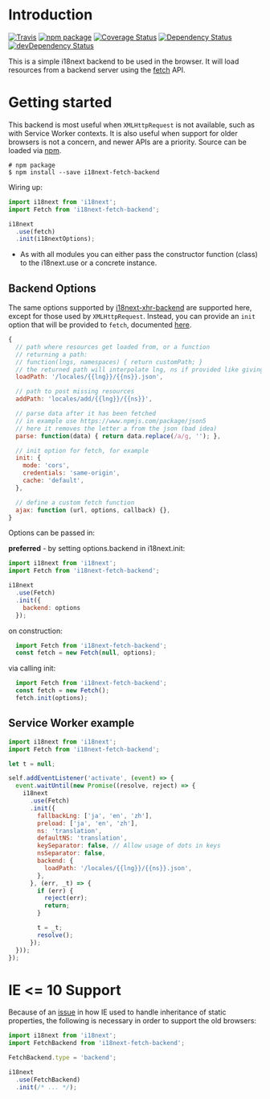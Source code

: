 # Introduction

[![Travis][build-badge]][build]
[![npm package][npm-badge]][npm]
[![Coverage Status][coveralls-badge]][coveralls]
[![Dependency Status][dependency-status-badge]][dependency-status]
[![devDependency Status][dev-dependency-status-badge]][dev-dependency-status]

This is a simple i18next backend to be used in the browser. It will load resources from a backend server using the [fetch](https://developer.mozilla.org/en/docs/Web/API/Fetch_API) API.

# Getting started

This backend is most useful when `XMLHttpRequest` is not available, such as with Service Worker contexts. It is also useful when support for older browsers is not a concern, and newer APIs are a priority.
Source can be loaded via [npm](https://www.npmjs.com/package/i18next-fetch-backend).

```
# npm package
$ npm install --save i18next-fetch-backend
```

Wiring up:

```js
import i18next from 'i18next';
import Fetch from 'i18next-fetch-backend';

i18next
  .use(fetch)
  .init(i18nextOptions);
```

- As with all modules you can either pass the constructor function (class) to the i18next.use or a concrete instance.

## Backend Options

The same options supported by [i18next-xhr-backend](https://github.com/i18next/i18next-xhr-backend) are supported here, except for those used by `XMLHttpRequest`. Instead, you can provide an `init` option that will be provided to `fetch`, documented [here](https://developer.mozilla.org/en-US/docs/Web/API/WindowOrWorkerGlobalScope/fetch#Parameters).

```js
{
  // path where resources get loaded from, or a function
  // returning a path:
  // function(lngs, namespaces) { return customPath; }
  // the returned path will interpolate lng, ns if provided like giving a static path
  loadPath: '/locales/{{lng}}/{{ns}}.json',

  // path to post missing resources
  addPath: 'locales/add/{{lng}}/{{ns}}',

  // parse data after it has been fetched
  // in example use https://www.npmjs.com/package/json5
  // here it removes the letter a from the json (bad idea)
  parse: function(data) { return data.replace(/a/g, ''); },

  // init option for fetch, for example
  init: {
    mode: 'cors',
    credentials: 'same-origin',
    cache: 'default',
  },

  // define a custom fetch function
  ajax: function (url, options, callback) {},
}
```

Options can be passed in:

**preferred** - by setting options.backend in i18next.init:

```js
import i18next from 'i18next';
import Fetch from 'i18next-fetch-backend';

i18next
  .use(Fetch)
  .init({
    backend: options
  });
```

on construction:

```js
  import Fetch from 'i18next-fetch-backend';
  const fetch = new Fetch(null, options);
```

via calling init:

```js
  import Fetch from 'i18next-fetch-backend';
  const fetch = new Fetch();
  fetch.init(options);
```

## Service Worker example

```js
import i18next from 'i18next';
import Fetch from 'i18next-fetch-backend';

let t = null;

self.addEventListener('activate', (event) => {
  event.waitUntil(new Promise((resolve, reject) => {
    i18next
      .use(Fetch)
      .init({
        fallbackLng: ['ja', 'en', 'zh'],
        preload: ['ja', 'en', 'zh'],
        ns: 'translation',
        defaultNS: 'translation',
        keySeparator: false, // Allow usage of dots in keys
        nsSeparator: false,
        backend: {
          loadPath: '/locales/{{lng}}/{{ns}}.json',
        },
      }, (err, _t) => {
        if (err) {
          reject(err);
          return;
        }

        t = _t;
        resolve();
      });
  }));
});
```

# IE \<= 10 Support

Because of an [issue](https://github.com/babel/babel/issues/116) in how IE used to handle inheritance of static properties, the following is necessary in order to support the old browsers:

```js
import i18next from 'i18next';
import FetchBackend from 'i18next-fetch-backend';

FetchBackend.type = 'backend';

i18next
  .use(FetchBackend)
  .init(/* ... */);
```

[build-badge]: https://img.shields.io/travis/perrin4869/i18next-fetch-backend/master.svg?style=flat-square
[build]: https://travis-ci.org/perrin4869/i18next-fetch-backend

[npm-badge]: https://img.shields.io/npm/v/i18next-fetch-backend.svg?style=flat-square
[npm]: https://www.npmjs.org/package/i18next-fetch-backend

[coveralls-badge]: https://img.shields.io/coveralls/perrin4869/i18next-fetch-backend/master.svg?style=flat-square
[coveralls]: https://coveralls.io/r/perrin4869/i18next-fetch-backend

[dependency-status-badge]: https://david-dm.org/perrin4869/i18next-fetch-backend.svg?style=flat-square
[dependency-status]: https://david-dm.org/perrin4869/i18next-fetch-backend

[dev-dependency-status-badge]: https://david-dm.org/perrin4869/i18next-fetch-backend/dev-status.svg?style=flat-square
[dev-dependency-status]: https://david-dm.org/perrin4869/i18next-fetch-backend#info=devDependencies
